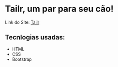 # Tailr, um par para seu cão!

Link do Site: [Tailr](https://fezamba.github.io/tailr/)

## Tecnlogias usadas:
- HTML
- CSS
- Bootstrap
